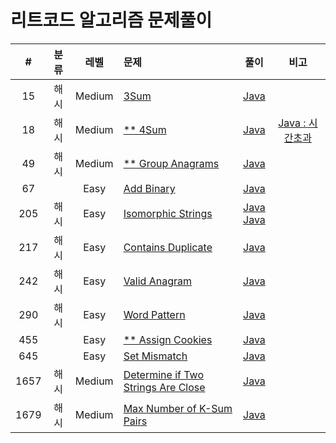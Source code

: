 # 리트코드 알고리즘 문제풀이

|#|분류|레벨|문제|풀이|비고|
|:---:|:---:|:---:|:---|:---:|:---:|
|15|해시|Medium|[3Sum](https://leetcode.com/problems/3sum/)|[Java](https://github.com/steven0301/Leetcode-Algorithm/blob/master/java-correct/sum3.java)||
|18|해시|Medium|[&#42;&#42; 4Sum](https://leetcode.com/problems/4sum/)|[Java](https://github.com/steven0301/Leetcode-Algorithm/blob/master/java-correct/sum4.java)|[Java : 시간초과](https://github.com/steven0301/Leetcode-Algorithm/blob/master/java-reference/sum4.java)|
|49|해시|Medium|[&#42;&#42; Group Anagrams](https://leetcode.com/problems/group-anagrams/)|[Java](https://github.com/steven0301/Leetcode-Algorithm/blob/master/java-correct/group_anagrams.java)||
|67||Easy|[Add Binary](https://leetcode.com/problems/add-binary/)|[Java](https://github.com/steven0301/Leetcode-Algorithm/blob/master/java-correct/add_binary.java)||
|205|해시|Easy|[Isomorphic Strings](https://leetcode.com/problems/isomorphic-strings/)|[Java](https://github.com/steven0301/Leetcode-Algorithm/blob/master/java-correct/isomorphic_strings1.java)<br/>[Java](https://github.com/steven0301/Leetcode-Algorithm/blob/master/java-correct/isomorphic_strings2.java)||
|217|해시|Easy|[Contains Duplicate](https://leetcode.com/problems/contains-duplicate/)|[Java](https://github.com/steven0301/Leetcode-Algorithm/blob/master/java-correct/contains_duplicate.java)||
|242|해시|Easy|[Valid Anagram](https://leetcode.com/problems/valid-anagram/)|[Java](https://github.com/steven0301/Leetcode-Algorithm/blob/master/java-correct/valid_anagram.java)||
|290|해시|Easy|[Word Pattern](https://leetcode.com/problems/word-pattern/)|[Java](https://github.com/steven0301/Leetcode-Algorithm/blob/master/java-correct/word_pattern.java)||
|455||Easy|[&#42;&#42; Assign Cookies](https://leetcode.com/problems/assign-cookies/)|[Java](https://github.com/steven0301/Leetcode-Algorithm/blob/master/java-correct/assign_cookies.java)||
|645||Easy|[Set Mismatch](https://leetcode.com/problems/set-mismatch/)|[Java](https://github.com/steven0301/Leetcode-Algorithm/blob/master/java-correct/set_mismatch.java)||
|1657|해시|Medium|[Determine if Two Strings Are Close](https://leetcode.com/problems/determine-if-two-strings-are-close/)|[Java](https://github.com/steven0301/Leetcode-Algorithm/blob/master/java-correct/determine_two_strings.java)||
|1679|해시|Medium|[Max Number of K-Sum Pairs](https://leetcode.com/problems/max-number-of-k-sum-pairs/)|[Java](https://github.com/steven0301/Leetcode-Algorithm/blob/master/java-correct/ksum_pair.java)||